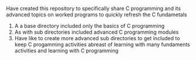 Have created this repository to specifically share C programming and its advanced topics on worked programs to quickly refresh the C fundametals
1) A a base directory included only the basics of C programming 
2) As with sub directories included advanced C programming modules 
3) Have like to create more advanced sub directories to get included to keep C progamming activities abreast of learning with many fundaments activities and learning with C programming
